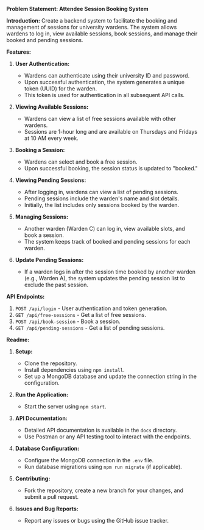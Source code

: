 **Problem Statement: Attendee Session Booking System**

**Introduction:**
Create a backend system to facilitate the booking and management of sessions for university wardens. The system allows wardens to log in, view available sessions, book sessions, and manage their booked and pending sessions.

**Features:**
1. **User Authentication:**
   - Wardens can authenticate using their university ID and password.
   - Upon successful authentication, the system generates a unique token (UUID) for the warden.
   - This token is used for authentication in all subsequent API calls.

2. **Viewing Available Sessions:**
   - Wardens can view a list of free sessions available with other wardens.
   - Sessions are 1-hour long and are available on Thursdays and Fridays at 10 AM every week.

3. **Booking a Session:**
   - Wardens can select and book a free session.
   - Upon successful booking, the session status is updated to "booked."

4. **Viewing Pending Sessions:**
   - After logging in, wardens can view a list of pending sessions.
   - Pending sessions include the warden's name and slot details.
   - Initially, the list includes only sessions booked by the warden.

5. **Managing Sessions:**
   - Another warden (Warden C) can log in, view available slots, and book a session.
   - The system keeps track of booked and pending sessions for each warden.

6. **Update Pending Sessions:**
   - If a warden logs in after the session time booked by another warden (e.g., Warden A), the system updates the pending session list to exclude the past session.

**API Endpoints:**
1. `POST /api/login` - User authentication and token generation.
2. `GET /api/free-sessions` - Get a list of free sessions.
3. `POST /api/book-session` - Book a session.
4. `GET /api/pending-sessions` - Get a list of pending sessions.

**Readme:**
1. **Setup:**
   - Clone the repository.
   - Install dependencies using `npm install`.
   - Set up a MongoDB database and update the connection string in the configuration.

2. **Run the Application:**
   - Start the server using `npm start`.

3. **API Documentation:**
   - Detailed API documentation is available in the `docs` directory.
   - Use Postman or any API testing tool to interact with the endpoints.

4. **Database Configuration:**
   - Configure the MongoDB connection in the `.env` file.
   - Run database migrations using `npm run migrate` (if applicable).

5. **Contributing:**
   - Fork the repository, create a new branch for your changes, and submit a pull request.

6. **Issues and Bug Reports:**
   - Report any issues or bugs using the GitHub issue tracker.
